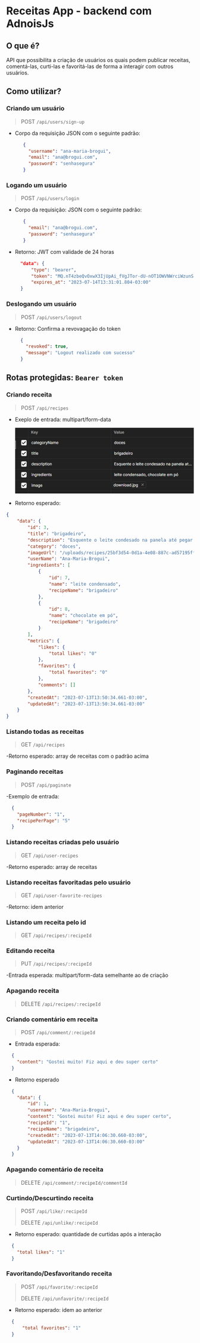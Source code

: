 # Receitas App - backend com AdnoisJs

## O que é?

 API que possibilita a criação de usuários os quais podem publicar receitas, comentá-las, curti-las e favoritá-las de forma a interagir com outros usuários.

## Como utilizar?

### Criando um usuário

>POST  `/api/users/sign-up`

- Corpo da requisição JSON com o seguinte padrão:

   ```JSON
      {
        "username": "ana-maria-brogui",
        "email": "ana@brogui.com",
        "password": "senhasegura"
      }
  ```

### Logando um usuário

>POST `/api/users/login`

- Corpo da requisição: JSON com o seguinte padrão:
  
   ```JSON
      {
        "email": "ana@brogui.com",
        "password": "senhasegura"
      }
  ```

- Retorno: JWT com validade de 24 horas

  ```JSON
    "data": {
        "type": "bearer",
        "token": "MQ.nT4zbeQvOxwX3IjUpAi_fVgJTor-dU-nOT1OWVNWrciWzunS2B2uPT9-XSP9",
        "expires_at": "2023-07-14T13:31:01.804-03:00"
    }
  ```

### Deslogando um usuário

>POST `/api/users/logout`

- Retorno: Confirma a revovagação do token

  ```JSON
    {
      "revoked": true,
      "message": "Logout realizado com sucesso"
    }
  ```

## Rotas protegidas: ``Bearer token``

### Criando receita

>POST `/api/recipes`

- Exeplo de entrada: multipart/form-data

  ![Alt text](image.png)

- Retorno esperado:

```JSON
{
    "data": {
        "id": 3,
        "title": "brigadeiro",
        "description": "Esquente o leite condesado na panela até pegar consistência, adicione o chocolate em pó, espere esfriar e está pronto",
        "category": "doces",
        "imageUrl": "/uploads/recipes/25bf3d54-0d1a-4e08-887c-ad57195ffb5a.jpg",
        "userName": "Ana-Maria-Brogui",
        "ingredients": [
            {
                "id": 7,
                "name": "leite condensado",
                "recipeName": "brigadeiro"
            },
            {
                "id": 8,
                "name": "chocolate em pó",
                "recipeName": "brigadeiro"
            }
        ],
        "metrics": {
            "likes": {
                "total likes": "0"
            },
            "favorites": {
                "total favorites": "0"
            },
            "comments": []
        },
        "createdAt": "2023-07-13T13:50:34.661-03:00",
        "updatedAt": "2023-07-13T13:50:34.661-03:00"
    }
}
```

### Listando todas as receitas

>GET `/api/recipes`

-Retorno esperado: array de receitas com o padrão acima

### Paginando receitas

>POST `/api/paginate`

-Exemplo de entrada:

```JSON
  {
    "pageNumber": "1",
    "recipePerPage": "5"
  }
```

### Listando receitas criadas pelo usuário

>GET `/api/user-recipes`

-Retorno esperado: array de receitas

### Listando receitas favoritadas pelo usuário

>GET `/api/user-favorite-recipes`

-Retorno: idem anterior

### Listando um receita pelo id

>GET `/api/recipes/:recipeId`

### Editando receita

>PUT `/api/recipes/:recipeId`

-Entrada esperada: multipart/form-data semelhante ao de criação

### Apagando receita

>DELETE `/api/recipes/:recipeId`

### Criando comentário em receita

>POST `/api/comment/:recipeId`

- Entrada esperada:

```JSON
  {
    "content": "Gostei muito! Fiz aqui e deu super certo"
  }
```

- Retorno esperado

```JSON
  {
    "data": {
        "id": 1,
        "username": "Ana-Maria-Brogui",
        "content": "Gostei muito! Fiz aqui e deu super certo",
        "recipeId": "1",
        "recipeName": "brigadeiro",
        "createdAt": "2023-07-13T14:06:30.660-03:00",
        "updatedAt": "2023-07-13T14:06:30.660-03:00"
    }
  }
```

### Apagando comentário de receita

>DELETE `/api/comment/:recipeId/commentId`

### Curtindo/Descurtindo receita

>POST `/api/like/:recipeId`
>
>DELETE `/api/unlike/:recipeId`

- Retorno esperado: quantidade de curtidas após a interação

```JSON
  {
    "total likes": "1"
  }
```

### Favoritando/Desfavoritando receita

>POST `/api/favorite/:recipeId`
>
>DELETE `/api/unfavorite/:recipeId`

- Retorno esperado: idem ao anterior

```JSON
  {
      "total favorites": "1"
  }
```

